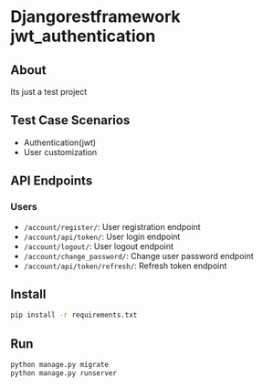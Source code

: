 # Djangorestframework jwt_authentication

## About
Its just a test project
## Test Case Scenarios

- Authentication(jwt)
- User customization
  
## API Endpoints

### Users

- `/account/register/`: User registration endpoint
- `/account/api/token/`: User login endpoint
- `/account/logout/`: User logout endpoint
- `/account/change_password/`: Change user password endpoint
- `/account/api/token/refresh/`: Refresh token endpoint
## Install

```bash
pip install -r requirements.txt
```
## Run

```bash
python manage.py migrate
python manage.py runserver
```
